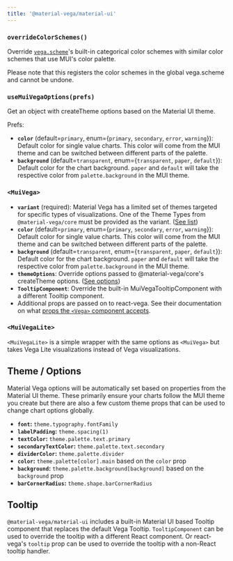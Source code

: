 ```yaml
---
title: '@material-vega/material-ui'
---
```


### `overrideColorSchemes()`

Override [`vega.scheme`](https://vega.github.io/vega/docs/schemes/)'s built-in categorical color schemes with similar color schemes that use MUI's color palette.

Please note that this registers the color schemes in the global vega.scheme and cannot be undone.

### `useMuiVegaOptions(prefs)`

Get an object with createTheme options based on the Material UI theme.

Prefs:

- **`color`** (default=`primary`, enum={`primary`, `secondary`, `error`, `warning`}): Default color for single value charts. This color will come from the MUI theme and can be switched between different parts of the palette.
- **`background`** (default=`transparent`, enum={`transparent`, `paper`, `default`}): Default color for the chart background. `paper` and `default` will take the respective color from `palette.background` in the MUI theme.

### `<MuiVega>`

- **`variant`** (required): Material Vega has a limited set of themes targeted for specific types of visualizations. One of the Theme Types from `@material-vega/core` must be provided as the variant. ([See list][theme-type])
- **`color`** (default=`primary`, enum={`primary`, `secondary`, `error`, `warning`}): Default color for single value charts. This color will come from the MUI theme and can be switched between different parts of the palette.
- **`background`** (default=`transparent`, enum={`transparent`, `paper`, `default`}): Default color for the chart background. `paper` and `default` will take the respective color from `palette.background` in the MUI theme.
- **`themeOptions`**: Override options passed to @material-vega/core's createTheme options. ([See options][options])
- **`TooltipComponent`**: Override the built-in MuiVegaTooltipComponent with a different Tooltip component.
- Additional props are passed on to react-vega. See their documentation on what [props the `<Vega>` component accepts](https://www.npmjs.com/package/react-vega#api).

### `<MuiVegaLite>`

`<MuiVegaLite>` is a simple wrapper with the same options as `<MuiVega>` but takes Vega Lite visualizations instead of Vega visualizations.

## Theme / Options

Material Vega options will be automatically set based on properties from the Material UI theme. These primarily ensure your charts follow the MUI theme you create but there are also a few custom theme props that can be used to change chart options globally.

- **`font`:** `theme.typography.fontFamily`
- **`labelPadding`:** `theme.spacing(1)`
- **`textColor`:** `theme.palette.text.primary`
- **`secondaryTextColor`:** `theme.palette.text.secondary`
- **`dividerColor`:** `theme.palette.divider`
- **`color`:** `theme.palette[color].main` based on the `color` prop
- **`background`:** `theme.palette.background[background]` based on the `background` prop
- **`barCornerRadius`:** `theme.shape.barCornerRadius`

## Tooltip

`@material-vega/material-ui` includes a built-in Material UI based Tooltip component that replaces the default Vega Tooltip. `TooltipComponent` can be used to override the tooltip with a different React component. Or react-vega's `tooltip` prop can be used to override the tooltip with a non-React tooltip handler.

[theme-type]: core#theme-type
[options]: core#options

